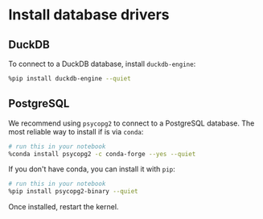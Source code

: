 # Install database drivers

## DuckDB

To connect to a DuckDB database, install `duckdb-engine`:

```sh
%pip install duckdb-engine --quiet
```

## PostgreSQL

We recommend using `psycopg2` to connect to a PostgreSQL database. The most reliable
way to install if is via `conda`:

```sh
# run this in your notebook
%conda install psycopg2 -c conda-forge --yes --quiet
```

If you don't have conda, you can install it with `pip`:

```sh
# run this in your notebook
%pip install psycopg2-binary --quiet
```

Once installed, restart the kernel.
